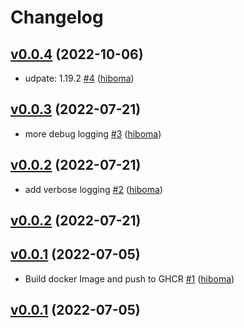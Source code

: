 # Changelog

## [v0.0.4](https://github.com/hiboma/reacjion/compare/v0.0.3...v0.0.4) (2022-10-06)

* udpate: 1.19.2 [#4](https://github.com/hiboma/reacjion/pull/4) ([hiboma](https://github.com/hiboma))

## [v0.0.3](https://github.com/hiboma/reacjion/compare/v0.0.2...v0.0.3) (2022-07-21)

* more debug logging [#3](https://github.com/hiboma/reacjion/pull/3) ([hiboma](https://github.com/hiboma))

## [v0.0.2](https://github.com/hiboma/reacjion/compare/v0.0.1...v0.0.2) (2022-07-21)

* add verbose logging [#2](https://github.com/hiboma/reacjion/pull/2) ([hiboma](https://github.com/hiboma))

## [v0.0.2](https://github.com/hiboma/reacjion/compare/v0.0.2...v0.0.2) (2022-07-21)


## [v0.0.1](https://github.com/hiboma/reacjion/compare/612e5d797318...v0.0.1) (2022-07-05)

* Build docker Image and push to GHCR [#1](https://github.com/hiboma/reacjion/pull/1) ([hiboma](https://github.com/hiboma))

## [v0.0.1](https://github.com/hiboma/reacjion/compare/612e5d797318...v0.0.1) (2022-07-05)

